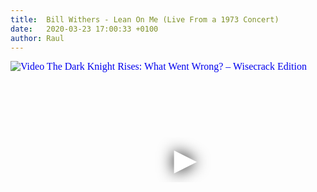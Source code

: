 ```yaml
---
title:  Bill Withers - Lean On Me (Live From a 1973 Concert)
date:   2020-03-23 17:00:33 +0100
author: Raul
---
```

<div class="video-container ">
<iframe
  width="560"
  height="315"
  src="https://www.youtube.com/embed/de00ajXMUX0"
  srcdoc="<style>*{padding:0;margin:0;overflow:hidden}html,body{height:100%}img,span{position:absolute;width:100%;top:0;bottom:0;margin:auto}span{height:1.5em;text-align:center;font:48px/1.5 sans-serif;color:white;text-shadow:0 0 0.5em black}</style><a href=https://www.youtube.com/embed/de00ajXMUX0?autoplay=1><img src=https://img.youtube.com/vi/de00ajXMUX0/hqdefault.jpg alt='Video The Dark Knight Rises: What Went Wrong? – Wisecrack Edition'><span>▶</span></a>"
  frameborder="0"
  allow="accelerometer; autoplay; encrypted-media; gyroscope; picture-in-picture"
  allowfullscreen
></iframe>
</div>

